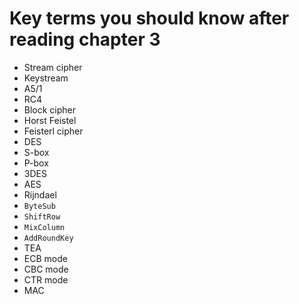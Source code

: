 # Key terms you should know after reading chapter 3

* Stream cipher
* Keystream
* A5/1
* RC4
* Block cipher
* Horst Feistel
* Feisterl cipher
* DES
* S-box
* P-box
* 3DES
* AES
* Rijndael
* `ByteSub`
* `ShiftRow`
* `MixColumn`
* `AddRoundKey`
* TEA
* ECB mode
* CBC mode
* CTR mode
* MAC
